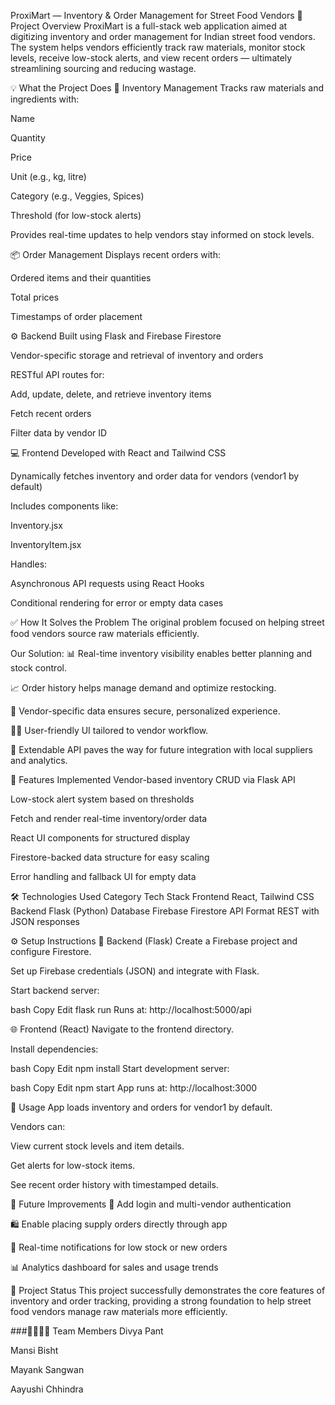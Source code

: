 ProxiMart — Inventory & Order Management for Street Food Vendors
📌 Project Overview
ProxiMart is a full-stack web application aimed at digitizing inventory and order management for Indian street food vendors. The system helps vendors efficiently track raw materials, monitor stock levels, receive low-stock alerts, and view recent orders — ultimately streamlining sourcing and reducing wastage.

💡 What the Project Does
🔐 Inventory Management
Tracks raw materials and ingredients with:

Name

Quantity

Price

Unit (e.g., kg, litre)

Category (e.g., Veggies, Spices)

Threshold (for low-stock alerts)

Provides real-time updates to help vendors stay informed on stock levels.

📦 Order Management
Displays recent orders with:

Ordered items and their quantities

Total prices

Timestamps of order placement

⚙️ Backend
Built using Flask and Firebase Firestore

Vendor-specific storage and retrieval of inventory and orders

RESTful API routes for:

Add, update, delete, and retrieve inventory items

Fetch recent orders

Filter data by vendor ID

💻 Frontend
Developed with React and Tailwind CSS

Dynamically fetches inventory and order data for vendors (vendor1 by default)

Includes components like:

Inventory.jsx

InventoryItem.jsx

Handles:

Asynchronous API requests using React Hooks

Conditional rendering for error or empty data cases

✅ How It Solves the Problem
The original problem focused on helping street food vendors source raw materials efficiently.

Our Solution:
📊 Real-time inventory visibility enables better planning and stock control.

📈 Order history helps manage demand and optimize restocking.

🔐 Vendor-specific data ensures secure, personalized experience.

🧑‍💻 User-friendly UI tailored to vendor workflow.

📲 Extendable API paves the way for future integration with local suppliers and analytics.

🚀 Features Implemented
 Vendor-based inventory CRUD via Flask API

 Low-stock alert system based on thresholds

 Fetch and render real-time inventory/order data

 React UI components for structured display

 Firestore-backed data structure for easy scaling

 Error handling and fallback UI for empty data

🛠 Technologies Used
Category	Tech Stack
Frontend	React, Tailwind CSS
Backend	Flask (Python)
Database	Firebase Firestore
API Format	REST with JSON responses

⚙️ Setup Instructions
📁 Backend (Flask)
Create a Firebase project and configure Firestore.

Set up Firebase credentials (JSON) and integrate with Flask.

Start backend server:

bash
Copy
Edit
flask run
Runs at: http://localhost:5000/api

🌐 Frontend (React)
Navigate to the frontend directory.

Install dependencies:

bash
Copy
Edit
npm install
Start development server:

bash
Copy
Edit
npm start
App runs at: http://localhost:3000

🧪 Usage
App loads inventory and orders for vendor1 by default.

Vendors can:

View current stock levels and item details.

Get alerts for low-stock items.

See recent order history with timestamped details.

🔮 Future Improvements
🔐 Add login and multi-vendor authentication

🛍 Enable placing supply orders directly through app

🔔 Real-time notifications for low stock or new orders

📊 Analytics dashboard for sales and usage trends

📌 Project Status
This project successfully demonstrates the core features of inventory and order tracking, providing a strong foundation to help street food vendors manage raw materials more efficiently.

###👨‍👩‍👧‍👦 Team Members
Divya Pant

Mansi Bisht

Mayank Sangwan

Aayushi Chhindra



 
